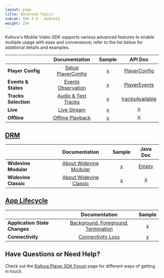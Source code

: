 ```yaml
---
layout: page
title: Advanced Topics
subcat: SDK 3.0 - Android
weight: 294
---
```



Kaltura's Mobile Video SDK supports various advanced features to enable multiple usage with ease and convenience; refer to the list below for additional details and examples.



|                    |      Documentation                        | Sample | API Doc                                   |
|--------------------|:-----------------------------------------:|:------:|:-------------------------------------------:|
|**Player Config**   |[Setup PlayerConfig][playerConfigDocs]     | [x]()  | [PlayerConfig][playerConfigSwiftDocs]       |
|**Events & States** |[Events Observation][eventsObservationDocs]| [x]()  | [PlayerEvents][eventsObservationSwiftDocs]  |
|**Tracks Selection**|[Audio & Text Tracks][Audio&TextTracksDocs]| [x]()  | [tracksAvailable][Audio&TextTracksSwiftDocs]|
| **Live**           |[Live Stream][Live Stream Docs]            | [x]()  | X                                           |
| **Offline**        |[Offline Playback][Offline Playback Docs]  | [x]()  | X                                           |

[playerConfigDocs]:https://vpaas.kaltura.com/documentation/Mobile-Video-Player-SDKs/v3_Android_PlayerConfig.html
[playerConfigSwiftDocs]:https://kaltura.github.io/playkit/api/ios/Classes/PlayerConfig.html 
[eventsObservationDocs]:https://vpaas.kaltura.com/documentation/Mobile-Video-Player-SDKs/v3_Android_EventsAndStates.html
[eventsObservationSwiftDocs]:https://kaltura.github.io/playkit/api/ios/Classes/PlayerEvents.html
[Audio&TextTracksDocs]:https://vpaas.kaltura.com/documentation/Mobile-Video-Player-SDKs/v3_Android_TracksSelection.html
[Audio&TextTracksSwiftDocs]: https://kaltura.github.io/playkit/api/ios/Classes/PlayerEvents/tracksAvailable.html#/s:FCC7PlayKit12PlayerEvents15tracksAvailablecFT6tracksCS_8PKTracks_S1_
[Live Stream Docs]:https://vpaas.kaltura.com/documentation/Mobile-Video-Player-SDKs/v3_Android_Live.html
[Live Stream SwiftDocs]: http://
[Offline Playback Docs]:https://vpaas.kaltura.com/documentation/Mobile-Video-Player-SDKs/v3_Android_Offline.html
[Offline Playback SwiftDocs]: http://


## [DRM](https://vpaas.kaltura.com/documentation/Mobile-Video-Player-SDKs/v3_Android_DRM.html)

|                      |         Documentation                    | Sample | Java Doc                            |
|----------------------|:----------------------------------------:|:------:|:------------------------------------:|
| **Widevine Modular**         | [About Widevine Modular][FairPlayDocs] | [x]()  | [Empty][FairPlaySwiftDocs] |
| **Widevine Classic** | [About Widevine Classic][wideVineDocs]   | [x]()  | X                                    |

[FairPlayDocs]: https://vpaas.kaltura.com/documentation/Mobile-Video-Player-SDKs/v3_Android_DRM.html
[FairPlaySwiftDocs]: https://kaltura.github.io/playkit/api/ios/Other%20Classes.html#/s:C7PlayKit15FairPlayDRMData
[widevineDocs]: https://vpaas.kaltura.com/documentation/Mobile-Video-Player-SDKs/v3_Android_DRM.html


## [App Lifecycle](https://vpaas.kaltura.com/documentation/Mobile-Video-Player-SDKs/v3_Android_AppLifecycle.html)
 

|                 |         Documentation        | Sample |
|-----------------|:----------------------------:|:------:|
| **Application State Changes** | [Background, Foreground, Termination][application-state-changes] | [x]()  |
| **Connectivity**    | [Connectivity Loss][connectivityLoss]   | [x]()  |

[application-state-changes]: https://vpaas.kaltura.com/documentation/Mobile-Video-Player-SDKs/v3_Android_AppLifecycle.html#application-state-changes
[connectivityLoss]: https://vpaas.kaltura.com/documentation/Mobile-Video-Player-SDKs/v3_Android_AppLifecycle.html#connectivity


## Have Questions or Need Help?

Check out the [Kaltura Player SDK Forum](https://forum.kaltura.org/c/playkit) page for different ways of getting in touch.

